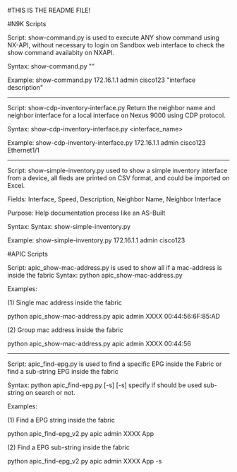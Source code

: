 #THIS IS THE README FILE!

#N9K Scripts

Script: show-command.py is used to execute ANY show command using NX-API, without necessary to login on Sandbox web interface to check the show command availabity on NXAPI.

Syntax: show-command.py "<switch-name>" <username> <password> <show-command>

Example: show-command.py 172.16.1.1 admin cisco123 "interface description"

-------

Script: show-cdp-inventory-interface.py Return the neighbor name and neighbor interface for a local interface on Nexus 9000 using CDP protocol.

Syntax: show-cdp-inventory-interface.py <switch-name> <username> <password> <interface_name>

Example: show-cdp-inventory-interface.py 172.16.1.1 admin cisco123 Ethernet1/1

-------

Script: show-simple-inventory.py used to show a simple inventory interface from a device, all fieds are printed on CSV format, and could be imported on Excel.

Fields: Interface, Speed, Description, Neighbor Name, Neighbor Interface

Purpose: Help documentation process like an AS-Built

Syntax: Syntax: show-simple-inventory.py <switch-name> <username> <password>

Example: show-simple-inventory.py 172.16.1.1 admin cisco123

#APIC Scripts

Script: apic_show-mac-address.py is used to show all if a mac-address is inside the fabric
Syntax: python apic_show-mac-address.py <hostname> <username> <password> <mac-address>

Examples:

(1) Single mac address inside the fabric

python apic_show-mac-address.py apic admin XXXX 00:44:56:6F:85:AD

(2) Group mac address inside the fabric

python apic_show-mac-address.py apic admin XXXX 00:44:56

-------

Script: apic_find-epg.py is used to find a specific EPG inside the Fabric
or find a sub-string EPG inside the fabric

Syntax: python apic_find-epg.py <hostname> <username> <password> <epg> [-s]
[-s] specify if should be used sub-string on search or not.

Examples:

(1) Find a EPG string inside the fabric

python apic_find-epg_v2.py apic admin XXXX App

(2) Find a EPG sub-string inside the fabric

python apic_find-epg_v2.py apic admin XXXX App -s
